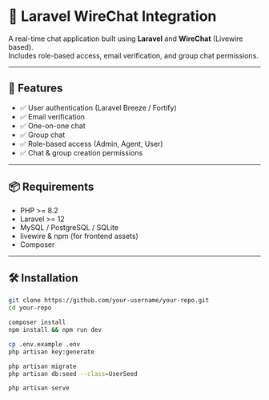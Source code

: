 # 💬 Laravel WireChat Integration

A real-time chat application built using **Laravel** and **WireChat** (Livewire based).  
Includes role-based access, email verification, and group chat permissions.

---

## 🚀 Features

- ✅ User authentication (Laravel Breeze / Fortify)
- ✅ Email verification
- ✅ One-on-one chat
- ✅ Group chat
- ✅ Role-based access (Admin, Agent, User)
- ✅ Chat & group creation permissions

---

## 📦 Requirements

- PHP >= 8.2
- Laravel >= 12
- MySQL / PostgreSQL / SQLite
- livewire & npm (for frontend assets)
- Composer

---

## 🛠️ Installation

```bash
git clone https://github.com/your-username/your-repo.git
cd your-repo

composer install
npm install && npm run dev

cp .env.example .env
php artisan key:generate

php artisan migrate
php artisan db:seed --class=UserSeed

php artisan serve
